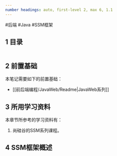 ```yaml
---
number headings: auto, first-level 2, max 6, 1.1
---
```

#后端 #Java #SSM框架

## 1 目录

```toc
```

## 2 前置基础

本笔记需要如下的前置基础：
- [[前后端编程/JavaWeb/Readme|JavaWeb系列]]

## 3 所用学习资料

本章节所参考的学习资料有：
1. 尚硅谷的SSM系列课程。

## 4 SSM框架概述




